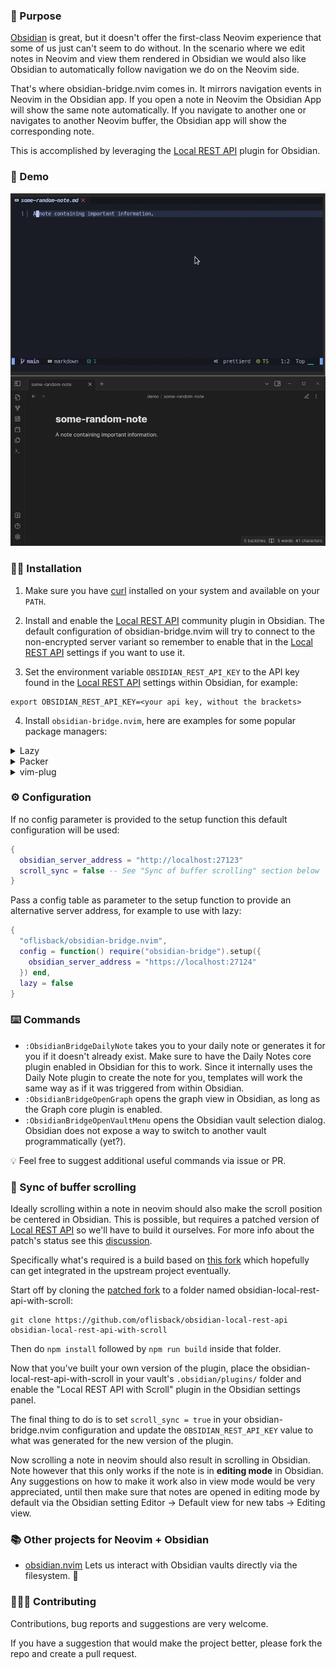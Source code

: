 ### :lotus_position: Purpose

[Obsidian](https://obsidian.md/) is great, but it doesn't offer the first-class Neovim experience that some of us just can't seem to do without. In the scenario where we edit notes in Neovim and view them rendered in Obsidian we would also like Obsidian to automatically follow navigation we do on the Neovim side.

That's where obsidian-bridge.nvim comes in. It mirrors navigation events in Neovim in the Obsidian app. If you open a note in Neovim the Obsidian App will show the same note automatically. If you navigate to another one or navigates to another Neovim buffer, the Obsidian app will show the corresponding note.

This is accomplished by leveraging the [Local REST API](https://github.com/coddingtonbear/obsidian-local-rest-api) plugin for Obsidian.

### :movie_camera: Demo

![demo](assets/obsidian-bridge.gif?raw=true)

### :mechanic: Installation

1. Make sure you have [curl](https://curl.se/) installed on your system and available on your `PATH`.

2. Install and enable the [Local REST API](https://github.com/coddingtonbear/obsidian-local-rest-api) community plugin in Obsidian. The default configuration of obsidian-bridge.nvim will try to connect to the non-encrypted server variant so remember to enable that in the [Local REST API](https://github.com/coddingtonbear/obsidian-local-rest-api) settings if you want to use it.

3. Set the environment variable `OBSIDIAN_REST_API_KEY` to the API key found in the [Local REST API](https://github.com/coddingtonbear/obsidian-local-rest-api) settings within Obsidian, for example:

```
export OBSIDIAN_REST_API_KEY=<your api key, without the brackets>
```

4. Install `obsidian-bridge.nvim`, here are examples for some popular package managers:

<details>
  <summary>Lazy</summary>

```lua
{
  "oflisback/obsidian-bridge.nvim",
  config = function() require("obsidian-bridge").setup() end,
  lazy = false
}
```

</details>

<details>
  <summary>Packer</summary>

```lua
require('packer').startup(function()
    use {
      'oflisback/obsidian-bridge.nvim',
      config = function() require('obsidian-bridge').setup() end
    }
end)
```
</details>

<details>
  <summary>vim-plug</summary>

```vim
Plug 'oflisback/obsidian-bridge.nvim'
```

</details>

### :gear: Configuration

If no config parameter is provided to the setup function this default configuration will be used:

```lua
{
  obsidian_server_address = "http://localhost:27123"
  scroll_sync = false -- See "Sync of buffer scrolling" section below
}
```

Pass a config table as parameter to the setup function to provide an alternative server address, for example to use with lazy:

```lua
{
  "oflisback/obsidian-bridge.nvim",
  config = function() require("obsidian-bridge").setup({
    obsidian_server_address = "https://localhost:27124"
  }) end,
  lazy = false
}
```

### :keyboard: Commands

 * `:ObsidianBridgeDailyNote` takes you to your daily note or generates it for you if it doesn't already exist. Make sure to have the Daily Notes core plugin enabled in Obsidian for this to work. Since it internally uses the Daily Note plugin to create the note for you, templates will work the same way as if it was triggered from within Obsidian.
 * `:ObsidianBridgeOpenGraph` opens the graph view in Obsidian, as long as the Graph core plugin is enabled.
 * `:ObsidianBridgeOpenVaultMenu` opens the Obsidian vault selection dialog. Obsidian does not expose a way to switch to another vault programmatically (yet?).

:bulb: Feel free to suggest additional useful commands via issue or PR.

### :scroll: Sync of buffer scrolling

Ideally scrolling within a note in neovim should also make the scroll position be centered in Obsidian. This is possible, but requires a patched version of [Local REST API](https://github.com/coddingtonbear/obsidian-local-rest-api) so we'll have to build it ourselves. For more info about the patch's status see this [discussion](https://github.com/coddingtonbear/obsidian-local-rest-api/discussions/75).

Specifically what's required is a build based on [this fork](https://github.com/coddingtonbear/obsidian-local-rest-api/compare/main...oflisback:obsidian-local-rest-api:main) which hopefully can get integrated in the upstream project eventually.

Start off by cloning the [patched fork](https://github.com/oflisback/obsidian-local-rest-api) to a folder named obsidian-local-rest-api-with-scroll: 

```
git clone https://github.com/oflisback/obsidian-local-rest-api obsidian-local-rest-api-with-scroll
```

Then do `npm install` followed by `npm run build` inside that folder.

Now that you've built your own version of the plugin, place the obsidian-local-rest-api-with-scroll in your vault's `.obsidian/plugins/` folder and enable the "Local REST API with Scroll" plugin in the Obsidian settings panel.

The final thing to do is to set `scroll_sync = true` in your obsidian-bridge.nvim configuration and update the `OBSIDIAN_REST_API_KEY` value to what was generated for the new version of the plugin.

Now scrolling a note in neovim should also result in scrolling in Obsidian. Note however that this only works if the note is in <b>editing mode</b> in Obsidian. Any suggestions on how to make it work also in view mode would be very appreciated, until then make sure that notes are opened in editing mode by default via the Obsidian setting Editor -> Default view for new tabs -> Editing view.

### :books: Other projects for Neovim + Obsidian

* [obsidian.nvim](https://github.com/epwalsh/obsidian.nvim) Lets us interact with Obsidian vaults directly via the filesystem. :brain:

### :people_holding_hands: Contributing

Contributions, bug reports and suggestions are very welcome.

If you have a suggestion that would make the project better, please fork the repo and create a pull request.
